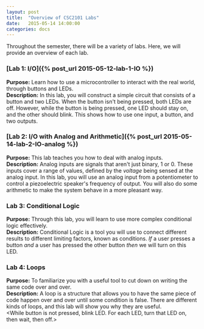 ```yaml
---
layout: post
title:  "Overview of CSC2101 Labs"
date:   2015-05-14 14:00:00
categories: docs
---
```


Throughout the semester, there will be a variety of labs. Here, we will provide an overview of each lab.

### [Lab 1: I/O]({% post_url 2015-05-12-lab-1-IO %})  
**Purpose:** Learn how to use a microcontroller to interact with the real world, through buttons and LEDs.  
**Description:** In this lab, you will construct a simple circuit that consists of a button and two LEDs. When the button isn't being pressed, both LEDs are off. However, while the button is being pressed, one LED should stay on, and the other should blink. This shows how to use one input, a button, and two outputs.

### [Lab 2: I/O with Analog and Arithmetic]({% post_url 2015-05-14-lab-2-IO-analog %})  
**Purpose:** This lab teaches you how to deal with analog inputs.  
**Description:** Analog inputs are signals that aren't just binary, 1 or 0. These inputs cover a range of values, defined by the *voltage* being sensed at the analog input. In this lab, you will use an analog input from a potentiometer to control a piezoelectric speaker's frequency of output. You will also do some arithmetic to make the system behave in a more pleasant way.

### Lab 3: Conditional Logic  
**Purpose:** Through this lab, you will learn to use more complex conditional logic effectively.  
**Description:** Conditional Logic is a tool you will use to connect different results to different limiting factors, known as conditions. *If* a user presses a button *and* a user has pressed the other button *then* we will turn on this LED.

### Lab 4: Loops  
**Purpose:** To familiarize you with a useful tool to cut down on writing the same code over and over.  
**Description:** A loop is a structure that allows you to have the same piece of code happen over and over until some condition is false. There are different kinds of loops, and this lab will show you why they are useful.  
<While button is not pressed, blink LED. For each LED, turn that LED on, then wait, then off.>
